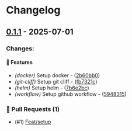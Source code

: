 # Changelog

## [0.1.1](https://github.com/toggle-corp/web-app-serve/compare/v0.1.1-dev0..v0.1.1) - 2025-07-01
### Changes:

#### 🚀  Features

- *(docker)* Setup docker - ([2b60bb0](https://github.com/toggle-corp/web-app-serve/commit/2b60bb002258bb5e0a47320bc09a7f075a902fc9))
- *(git-cliff)* Setup git cliff - ([fb7321c](https://github.com/toggle-corp/web-app-serve/commit/fb7321caaded1a39233654b706049d934eac7a8a))
- *(helm)* Setup helm - ([7b6e2bc](https://github.com/toggle-corp/web-app-serve/commit/7b6e2bcc2ca1c0bd0a29de64d9ccb34d1a056f6e))
- *(workflow)* Setup github workflow - ([5948315](https://github.com/toggle-corp/web-app-serve/commit/594831531421921a52b0431607c9d32f4ee84f30))

### 🍻 Pull Requests (1)
- (#1) [Feat/setup](https://github.com/toggle-corp/web-app-serve/pull/1)


<!-- generated by git-cliff -->
